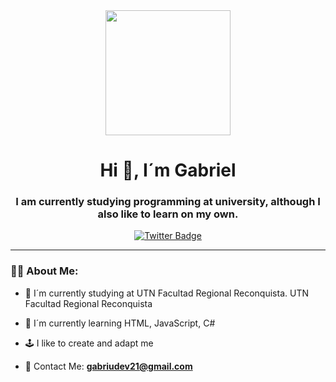 <div id="header" align="center">
  <img src="https://media.giphy.com/media/v1.Y2lkPTc5MGI3NjExYTg4NmM5ODMyOWNhZTk5ZGViY2EyM2JhM2IyYjYzNzdmYTc0ZDI5NSZjdD1n/Gf5QiP1TWCO8qYKmt7/giphy.gif" width=200 />
  <h1 align="center"> Hi 👋, I´m Gabriel</h1>
  <h3 align="center"> I am currently studying programming at university, although I also like to learn on my own.</h3> 
</div>

<div id="header" align="center">
  <a href="https://twitter.com/GabriuDEV">
     <img src="https://img.shields.io/twitter/url?color=white&label=GabriuDEV&logo=twitter&logoColor=white&style=for-the-badge&url=https%3A%2F%2Ftwitter.com%2FGabriuDEV"
          alt="Twitter Badge" />
  <a/>  
</div>
  
---
  
  ### 👨🏻 About Me:
  
   - 📘 I´m currently studying at UTN Facultad Regional Reconquista. UTN Facultad Regional Reconquista
  
   - 🌱 I´m currently learning HTML, JavaScript, C#
  
   - 🕹️ I like to create and adapt me
  
   - 📧 Contact Me: **gabriudev21@gmail.com**
